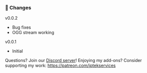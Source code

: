 ### 🔨 Changes
v0.0.2
- Bug fixes
- OGG stream working

v0.0.1
- Initial


Questions? Join our [Discord server](https://discord.gg/EXjEee3dnw)!
Enjoying my add-ons? Consider supporting my work:
https://patreon.com/jptekservices